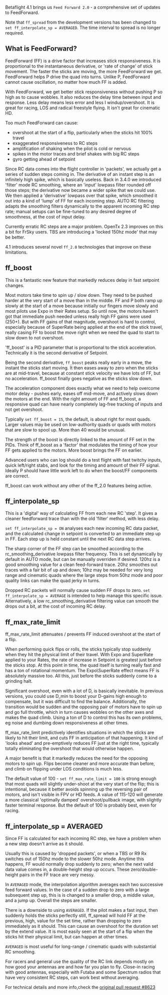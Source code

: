 Betaflight 4.1 brings us `Feed Forward 2.0` - a comprehensive set of updates to FeedForward.  

Note that `ff_spread` from the development versions has been changed to `set ff_interpolate_sp = AVERAGED`.  The time interval to spread is no longer required.

## What is FeedForward?

FeedForward (FF) is a drive factor that increases stick responsiveness.  It is proportional to the instantaneous derivative, or 'rate of change' of stick movement.  The faster the sticks are moving, the more FeedForward we get.  FeedForward helps P drive the quad into turns.  Unlike P, FeedForward cannot cause oscillation, no matter how much FF is added. 

With FeedForward, we get better stick responsiveness without pushing P so high as to cause wobbles.  It also reduces the delay time between input and response.  Less delay means less error and less I windup/overshoot.  It is great for racing, LOS and radical freestyle flying.  It isn't great for cinematic HD.

Too much FeedForward can cause:
- overshoot at the start of a flip, particularly when the sticks hit 100% travel
- exaggerated responsiveness to RC steps
- amplification of shaking when the pilot is cold or nervous
- spikes in the motor traces and brief shakes with big RC steps
- gyro getting ahead of setpoint

Since RC data comes into the flight controller in 'packets', we actually get a series of sudden steps coming in.  The derivative of an instant step is an infinitely high spike, which is basically useless.  Back in 3.4.0 we introduced 'filter' mode RC smoothing, where an 'input' lowpass filter rounded off those steps; the derivative now became a wider spike that we could use.  We then applied a 'derivative' lowpass over that spike, which smoothed it out into a kind of 'lump' of FF for each incoming step.  AUTO RC filtering adapts the smoothing filters dynamically to the apparent incoming RC step rate; manual setups can be fine-tuned to any desired degree of smoothness, at the cost of input delay.

Currently erratic RC steps are a major problem.  OpenTx 2.3 improves on this a bit for FrSky users.  TBS are introducing a 'locked 150hz mode' that may be better.

4.1 introduces several novel `ff_2.0` technologies that improve on these limitations.


##  ff_boost

This is a fantastic new feature that markedly reduces delay in fast setpoint changes.

Most motors take time to spin up / slow down.  They need to be pushed harder at the very start of a move than in the middle.  FF and P both ramp up slowly at the start of a move because initially our fingers move slowly and most pilots use Expo in their Rates setup. So until now, the motors haven't got that immediate push needed unless really high FF gains were used (250+).  But with FF gains of that magnitude, overshoot is hard to control, especially because of SuperRate being applied at the end of the stick travel, really casing FF to boost the move right when we need the quad to start to slow down to not overshoot.

'ff_boost' is a PID parameter that is proportional to the stick acceleration.  Technically it is the second derivative of Setpoint.

Being the second derivative, `ff_boost` peaks really early in a move, the instant the sticks start moving.  It then eases away to zero when the sticks are at mid-travel, because at constant stick velocity we have lots of FF, but no acceleration.  ff_boost finally goes negative as the sticks slow down. 

The acceleration component does exactly what we need to help overcome motor delay - pushes early, eases off mid-move, and actively slows down the motors at the end.  With the right amount of FF and ff_boost, a responsive quad can have nearly completely lag-free tracking of inputs and not get overshoot.  

Typically `set ff_boost = 15`, the default, is about right for most quads.  Larger values may be used on low-authority quads or quads with motors that are slow to spool up.  More than 40 would be unusual.  

The strength of the boost is directly linked to the amount of FF set in the PIDs.  Think of ff_boost as a 'factor' that modulates the timing of how your FF gets applied to the motors.  More boost brings the FF on earlier. 

Advanced users who can log should do a test flight with fast twitchy inputs, quick left/right stabs, and look for the timing and amount of their FF signal.  Ideally P should have little work left to do when the boost/FF components are correct.  

ff_boost can work without any other of the ff_2.0 features being active.

## ff_interpolate_sp

This is a 'digital' way of calculating FF from each new RC 'step'.  It gives a cleaner feedforward trace than with the old 'filter' method, with less delay.  

`set ff_interpolate_sp = ON` analyses each new incoming RC data packet, and the calculated change in setpoint is converted to an immediate step up in FF.  Each step up is held constant until the next RC data step arrives.  

The sharp corner of the FF step can be smoothed according to the rc_smoothing_derivative lowpass filter frequency.  This is set dynamically by default in AUTO mode, but can be manually overriden if desired.  120hz is a good smoothing value for a clean feed-forward trace.  20hz smoothes out traces with a fair bit of up and down; 10hz may be needed for very long range and cinematic quads where the large steps from 50hz mode and poor quality links can make the quad jerky in turns.  

Dropped RC packets will normally cause sudden FF drops to zero.  `set ff_interpolate_sp = AVERAGE` is intended to help manage this specific issue.  Alternatively, a low rc_smoothing_derivative filtering value can smooth the drops out a bit, at the cost of incoming RC delay.


## ff_max_rate_limit

ff_max_rate_limit attenuates / prevents FF induced overshoot at the start of a flip.  

When performing quick flips or rolls, the sticks typically stop suddenly when they hit the physical limit of their travel.  With Expo and SuperRate applied to your Rates, the rate of increase in Setpoint is greatest just before the sticks stop.  At this point in time, the quad itself is turning really fast and has a ton of rotational momentum.  The Expo\SuperRate effect means FF is absolutely massive too.  All this, just before the sticks suddenly come to a grinding halt.  

Significant overshoot, even with a lot of D, is basically inevitable.  In previous versions, you could use D_min to boost your D-gains high enough to compensate, but it was difficult to find the balance.  Additionally, the transition would be sudden and the opposing pair of motors have to spin up and go full throttle, which in turn causes wobbles on the other axes and makes the quad climb.  Using a ton of D to control this has its own problems, eg noise and dumbing down responsiveness at other times.

ff_max_rate_limit predictively identifies situations in which the sticks are likely to hit their limit, and cuts FF in anticipation of that happening.  It kind of 'looks ahead' and pre-emptively reduces FF just at the right time, typically totally eliminating the overshoot that would otherwise happen.  

A major benefit is that it markedly reduces the need for the opposing motors to spin up.  Flips become cleaner and more accurate than before, and climb on flipping under LOS conditions is much less. 

The default value of 100 - `set ff_max_rate_limit = 100` is strong enough that most quads will slightly under-shoot at the  very start of the flip; this is intentional, because it better avoids spinning up the reversing pair of motors, and isn't visible in FPV or HD feeds.  A value of 115-120 will generate a more classical 'optimally damped' overshoot/pullback image, with slightly faster terminal response.  But the default of 100 is probably best, even for racing.

## ff_interpolate_sp = AVERAGED

Since FF is calculated for each incoming RC step, we have a problem when a new step doesn't arrive as it should.  

Usually this is caused by 'dropped packets', or when a TBS or R9 Rx switches out of 150hz mode to the slower 50hz mode.  Anytime this happens, FF would normally drop suddenly to zero; when the next valid data value comes in, a double-height step up occurs.  These zero/double-height pairs in the FF trace are very messy.

In `AVERAGED` mode, the interpolation algorithm averages each two successive feed forward values.  In the case of a sudden drop to zero with a large subsequent step up, this is is changed to a smaller drop, a middle value, and a jump up.  Overall the steps are smaller.

There is a downside to using `AVERAGED`.  If the pilot makes a fast input, then suddenly holds the sticks perfectly still, ff_spread will hold FF at the previous, high, value for the set time, rather than dropping to zero immediately as it should. This can cause an overshoot for the duration set by the extend value. It is most easily seen at the start of a flip when the sticks hit their physical limit, but can happen at other times.

`AVERAGED` is most useful for long-range / cinematic quads with substantial RC smoothing.  

For racers and general use the quality of the RC link depends mostly on how good your antennas are and how far you plan to fly.  Close-in racing with good antennas, especially with Futaba and some Spectrum radios that have very consistent RC steps, can work best without averaging.

For technical details and more info,check the [original pull request #8623](https://github.com/betaflight/betaflight/pull/8623)